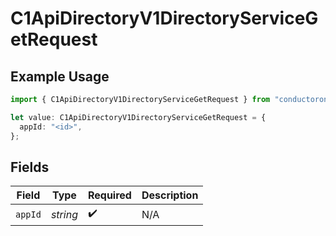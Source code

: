 # C1ApiDirectoryV1DirectoryServiceGetRequest

## Example Usage

```typescript
import { C1ApiDirectoryV1DirectoryServiceGetRequest } from "conductorone-sdk-typescript/sdk/models/operations";

let value: C1ApiDirectoryV1DirectoryServiceGetRequest = {
  appId: "<id>",
};
```

## Fields

| Field              | Type               | Required           | Description        |
| ------------------ | ------------------ | ------------------ | ------------------ |
| `appId`            | *string*           | :heavy_check_mark: | N/A                |